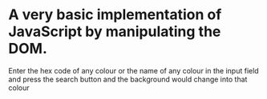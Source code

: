 # A very basic implementation of JavaScript by manipulating the DOM.
Enter the hex code of any colour or the name of any colour in the input field and press the search button and the background would change into that colour